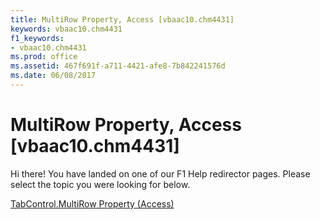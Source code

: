 ```yaml
---
title: MultiRow Property, Access [vbaac10.chm4431]
keywords: vbaac10.chm4431
f1_keywords:
- vbaac10.chm4431
ms.prod: office
ms.assetid: 467f691f-a711-4421-afe8-7b842241576d
ms.date: 06/08/2017
---
```



# MultiRow Property, Access [vbaac10.chm4431]

Hi there! You have landed on one of our F1 Help redirector pages. Please select the topic you were looking for below.

[TabControl.MultiRow Property (Access)](http://msdn.microsoft.com/library/b5c3a830-d0df-7cbc-c83b-4b93bced8cd7%28Office.15%29.aspx)

